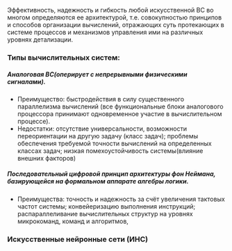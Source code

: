 Эффективность, надежность и гибкость любой искусственной ВС во многом определяются ее архитектурой, т.е. совокупностью принципов и способов организации вычислений, отражающих суть протекающих в системе процессов и механизмов управления ими на различных уровнях  детализации.

### Типы вычислительных систем:
##### Аналоговая ВС(оперирует с непрерывными физическими сигналами).  
* Преимущество: быстродействия в силу существенного параллелизма вычислений (все функциональные блоки аналогового процессора принимают одновременное участие в вычислительном процессе). 
* Недостатки: отсутствие универсальности, возможности переориентации на другую задачу (класс задач); проблемы обеспечения требуемой точности вычислений на определенных классах задач; низкая помехоустойчивость системы(влияние внешних факторов)

##### Последовательный цифровой принцип архитектуры фон Неймана, базирующейся на формальном аппарате алгебры логики.
* Преимущества: точность и надежность за счёт увеличения тактовых частот системы; конвейеризацию выполнения инструкций; распараллеливание вычислительных структур на уровнях микрокоманд, команд и алгоритмов,

### Искусственные нейронные сети (ИНС)

